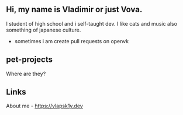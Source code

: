 ## Hi, my name is Vladimir or just Vova.

I student of high school and i self-taught dev. I like cats and music also something of japanese culture.

- sometimes i am create pull requests on openvk

## pet-projects
Where are they?

## Links
About me - https://vlapsk1y.dev
